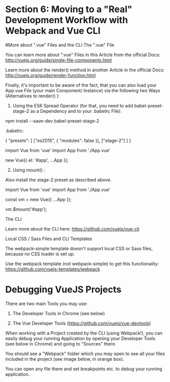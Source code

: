 # Section 6: Moving to a "Real" Development Workflow with Webpack and Vue CLI

#More about ".vue" Files and the CLI
The ".vue" File

You can learn more about ".vue" Files in this Article from the official Docs: http://vuejs.org/guide/single-file-components.html

Learn more about the render()  method in another Article in the official Docs: http://vuejs.org/guide/render-function.html

Finally, it's important to be aware of the fact, that you can also load your App.vue File (your main Component/ Instance) via the following two Ways (Alternatives to render() ):

1) Using the ES6 Spread Operator (for that, you need to add babel-preset-stage-2 as a Dependency and to your .babelrc File):

npm install --save-dev babel-preset-stage-2 

.babelrc:

{
  "presets": [
    ["es2015", { "modules": false }],
    ["stage-2"]
  ]
}


import Vue from 'vue'
import App from './App.vue'
 
new Vue({
  el: '#app',
  ...App
});


2) Using mount() :

Also install the stage-2 preset as described above.

import Vue from 'vue'
import App from './App.vue'
 
const vm = new Vue({
  ...App
});
 
vm.$mount('#app');


The CLI

Learn more about the CLI here: https://github.com/vuejs/vue-cli

Local CSS / Sass Files and CLI Templates

The webpack-simple template doesn't support local CSS or Sass files, because no CSS loader is set up.

Use the webpack template (not webpack-simple) to get this functionality: https://github.com/vuejs-templates/webpack

# Debugging VueJS Projects
There are two main Tools you may use:

1) The Developer Tools in Chrome (see below)

2) The Vue Developer Tools (https://github.com/vuejs/vue-devtools)

When working with a Project created by the CLI (using Webpack!), you can easily debug your running Application by opening your Developer Tools (see below in Chrome) and going to "Sources" there. 

You should see a "Webpack" folder which you may open to see all your files included in the project (see image below, in orange box).

You can open any file there and set breakpoints etc. to debug your running application.
